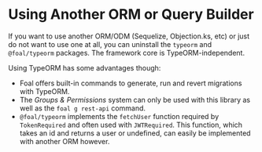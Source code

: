 # Using Another ORM or Query Builder

If you want to use another ORM/ODM (Sequelize, Objection.ks, etc) or just do not want to use one at all, you can uninstall the `typeorm` and `@foal/typeorm` packages. The framework core is TypeORM-independent.

Using TypeORM has some advantages though:
- Foal offers built-in commands to generate, run and revert migrations with TypeORM.
- The *Groups & Permissions* system can only be used with this library as well as the `foal g rest-api` command.
- `@foal/typeorm` implements the `fetchUser` function required by `TokenRequired` and often used with `JWTRequired`. This function, which takes an id and returns a user or undefined, can easily be implemented with another ORM however.